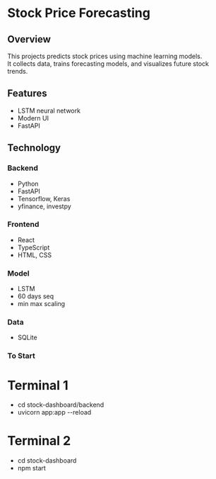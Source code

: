 # Stock Price Forecasting

## Overview
This projects predicts stock prices using machine learning models.  
It collects data, trains forecasting models, and visualizes future stock trends.

## Features
- LSTM neural network
- Modern UI
- FastAPI

## Technology
### Backend
- Python
- FastAPI
- Tensorflow, Keras
- yfinance, investpy

### Frontend
- React
- TypeScript
- HTML, CSS

### Model
- LSTM
- 60 days seq
- min max scaling

### Data
- SQLite

### To Start
# Terminal 1
- cd stock-dashboard/backend
- uvicorn app:app --reload
# Terminal 2
- cd stock-dashboard
- npm start